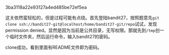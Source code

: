 3ba3118a22e93127a4ed485be72ef5ea

这关依然蛮轻松的，但是过程可能有点绕。首先登陆bandit27，按照题意先`git clone ssh://bandit27-git@localhost/home/bandit27-git/repo`试试，发现permission denied。显然是因为当前是公共目录，无写权限。那就先到`/tmp`创一个临时文件夹，然后运行命令，输入bandit27的密码。

clone成功，看到里面有README文件即为密码。